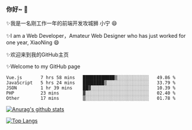 ### 你好~  👋

✨我是一名刚工作一年的前端开发攻城狮 小宁 😄

✨I am a Web Developer，Amateur Web Designer who has just worked for one year, XiaoNing 😄

✨欢迎来到我的GitHub主页

✨Welcome to my GitHub page
<!--
**7148505/7148505** is a ✨ _special_ ✨ repository because its `README.md` (this file) appears on your GitHub profile.

Here are some ideas to get you started:

- 🔭 I’m currently working on ...
- 🌱 I’m currently learning ...
- 👯 I’m looking to collaborate on ...
- 🤔 I’m looking for help with ...
- 💬 Ask me about ...
- 📫 How to reach me: ...
- 😄 Pronouns: ...
- ⚡ Fun fact: ...
-->

<!--START_SECTION:waka-->
```text
Vue.js       7 hrs 58 mins   ████████████▒░░░░░░░░░░░░   49.86 % 
JavaScript   5 hrs 24 mins   ████████▒░░░░░░░░░░░░░░░░   33.79 % 
JSON         1 hr 39 mins    ██▓░░░░░░░░░░░░░░░░░░░░░░   10.39 % 
PHP          23 mins         ▓░░░░░░░░░░░░░░░░░░░░░░░░   02.40 % 
Other        17 mins         ▒░░░░░░░░░░░░░░░░░░░░░░░░   01.78 % 
```
<!--END_SECTION:waka-->

[![Anurag's github stats](https://github-readme-stats.vercel.app/api?username=littleCareless)](https://github.com/anuraghazra/github-readme-stats)

[![Top Langs](https://github-readme-stats.vercel.app/api/top-langs/?username=littleCareless&layout=compact)](https://github.com/anuraghazra/github-readme-stats)
